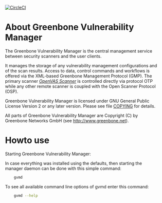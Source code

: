 [![CircleCI](https://circleci.com/gh/greenbone/gvm/tree/master.svg?style=svg)](https://circleci.com/gh/greenbone/gvm/tree/master)

# About Greenbone Vulnerability Manager

The Greenbone Vulnerability Manager is the central management service between
security scanners and the user clients.

It manages the storage of any vulnerability management configurations and of the
scan results. Access to data, control commands and workflows is offered via the
XML-based Greenbone Management Protocol (GMP). The primary scanner
*[OpenVAS Scanner](https://github.com/greenbone/openvas-scanner)*
is controlled directly via protocol OTP while any other remote scanner is coupled
with the Open Scanner Protocol (OSP).

Greenbone Vulnerability Manager is licensed under GNU General Public License
Version 2 or any later version.  Please see file [COPYING](COPYING) for details.

All parts of Greenbone Vulnerability Manager are Copyright (C) by Greenbone
Networks GmbH (see http://www.greenbone.net).


# Howto use

Starting Greenbone Vulnerability Manager:

In case everything was installed using the defaults, then starting the manager
daemon can be done with this simple command:

```sh
    gvmd
```

To see all available command line options of gvmd enter this command:

```sh
    gvmd --help
```
